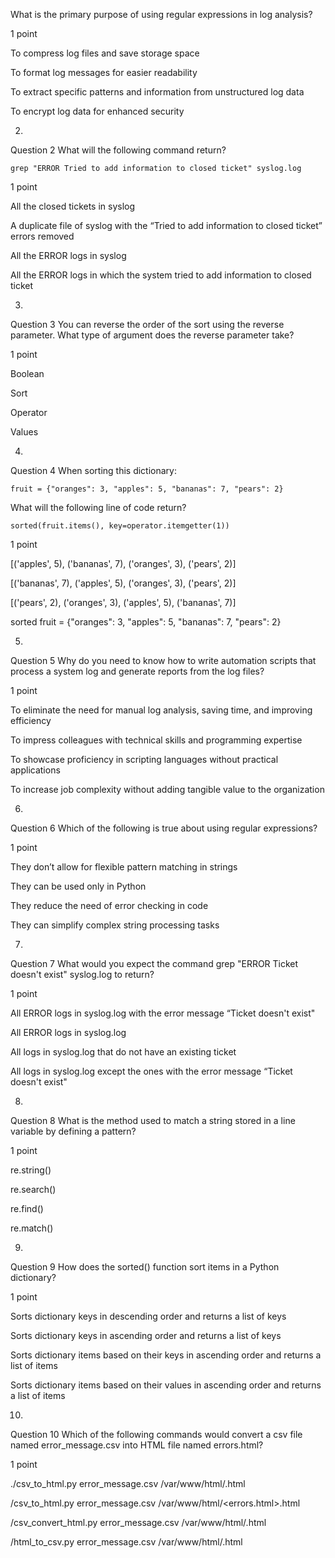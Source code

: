 What is the primary purpose of using regular expressions in log analysis? 

1 point

To compress log files and save storage space


To format log messages for easier readability


To extract specific patterns and information from unstructured log data


To encrypt log data for enhanced security

2.
Question 2
What will the following command return?

	grep "ERROR Tried to add information to closed ticket" syslog.log

1 point

All the closed tickets in syslog 


A duplicate file of syslog with the “Tried to add information to closed ticket” errors removed


All the ERROR logs in syslog


All the ERROR logs in which the system tried to add information to closed ticket

3.
Question 3
You can reverse the order of the sort using the reverse parameter. What type of argument does the reverse parameter take? 

1 point

Boolean 


Sort


Operator 


Values 

4.
Question 4
When sorting this dictionary:

	fruit = {"oranges": 3, "apples": 5, "bananas": 7, "pears": 2}

What will the following line of code return?

	sorted(fruit.items(), key=operator.itemgetter(1))

1 point

[('apples', 5), ('bananas', 7), ('oranges', 3), ('pears', 2)]


[('bananas', 7), ('apples', 5), ('oranges', 3), ('pears', 2)]


[('pears', 2), ('oranges', 3), ('apples', 5), ('bananas', 7)]


sorted fruit = {"oranges": 3, "apples": 5, "bananas": 7, "pears": 2}

5.
Question 5
Why do you need to know how to write automation scripts that process a system log and generate reports from the log files? 

1 point

To eliminate the need for manual log analysis, saving time, and improving efficiency


To impress colleagues with technical skills and programming expertise


To showcase proficiency in scripting languages without practical applications


To increase job complexity without adding tangible value to the organization

6.
Question 6
Which of the following is true about using regular expressions? 

1 point

They don’t allow for flexible pattern matching in strings


They can be used only in Python


They reduce the need of error checking in code


They can simplify complex string processing tasks

7.
Question 7
What would you expect the command grep "ERROR Ticket doesn't exist" syslog.log to return?

1 point

All ERROR logs in syslog.log with the error message “Ticket doesn't exist" 


All ERROR logs in syslog.log


All logs in syslog.log that do not have an existing ticket


All logs in syslog.log except the ones with the error message “Ticket doesn't exist" 

8.
Question 8
What is the method used to match a string stored in a line variable by defining a pattern? 

1 point

re.string()


re.search()


re.find()


re.match()

9.
Question 9
How does the sorted() function sort items in a Python dictionary? 

1 point

Sorts dictionary keys in descending order and returns a list of keys


Sorts dictionary keys in ascending order and returns a list of keys


Sorts dictionary items based on their keys in ascending order and returns a list of items


Sorts dictionary items based on their values in ascending order and returns a list of items

10.
Question 10
Which of the following commands would convert a csv file named error_message.csv into HTML file named errors.html? 

1 point

./csv_to_html.py error_message.csv /var/www/html/<errors>.html


/csv_to_html.py error_message.csv /var/www/html/<errors.html>.html


/csv_convert_html.py error_message.csv /var/www/html/<errors>.html


/html_to_csv.py error_message.csv /var/www/html/<errors>.html